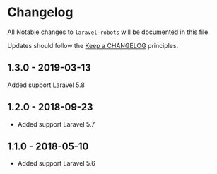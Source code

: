# Changelog

All Notable changes to `laravel-robots` will be documented in this file.

Updates should follow the [Keep a CHANGELOG](http://keepachangelog.com/) principles.

## 1.3.0 - 2019-03-13

Added support Laravel 5.8

## 1.2.0 - 2018-09-23

-  Added support Laravel 5.7

## 1.1.0 - 2018-05-10

- Added support Laravel 5.6
